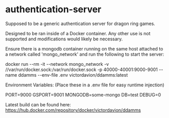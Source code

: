 # authentication-server
Supposed to be a generic authentication server for dragon ring games.

Designed to be ran inside of a Docker container. Any other use is not supported and modifications would likely be necessary.

Ensure there is a mongodb container running on the same host attached to a network called 'mongo_network' and run the following to start the server:

docker run --rm -it --network mongo_network -v //var/run/docker.sock:/var/run/docker.sock -p 40000-40001:9000-9001 --name ddamms --env-file .env victordavion/ddamms:latest

Environment Variables:
(Place these in a .env file for easy runtime injection)

PORT=9000
GSPORT=9001
MONGODB=some-mongo
DB=test
DEBUG=0

Latest build can be found here:
https://hub.docker.com/repository/docker/victordavion/ddamms
